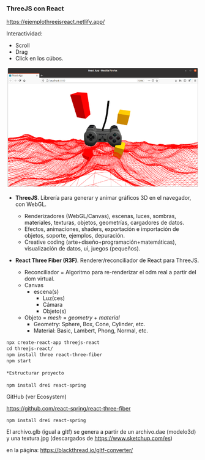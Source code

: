 ### ThreeJS con React


https://ejemplothreejsreact.netlify.app/

Interactividad:

- Scroll
- Drag
- Click en los cúbos.
 


![resultado](./public/resultado2.png "resultado")



* **ThreeJS**. Librería para generar y animar gráficos 3D en el navegador, con WebGL.

    * Renderizadores (WebGL/Canvas), escenas, luces, sombras, materiales, texturas, objetos, geometrías, cargadores de datos.
    * Efectos, animaciones, shaders, exportación e importación de objetos, soporte, ejemplos, depuración.
    * Creative coding (arte+diseño+programación+matemáticas), visualización de datos, ui, juegos (pequeños).

* **React Three Fiber (R3F)**. Renderer/reconciliador de React para ThreeJS.

    * Reconciliador = Algoritmo para re-renderizar el odm real a partir del dom virtual.
    * Canvas
        * escena(s)
            * Luz(ces)
            * Cámara
            * Objeto(s)
    * Objeto = _mesh_ = _geometry_ + _material_
        * Geometry: Sphere, Box, Cone, Cylinder, etc.
        * Material: Basic, Lambert, Phong, Normal, etc.


~~~
npx create-react-app threejs-react
cd threejs-react/
npm install three react-three-fiber
npm start

*Estructurar proyecto

npm install drei react-spring
~~~

GitHub (ver Ecosystem)

https://github.com/react-spring/react-three-fiber

~~~
npm install drei react-spring
~~~

El archivo.glb (igual a gltf) se genera a partir de un archivo.dae (modelo3d) y una textura.jpg (descargados de https://www.sketchup.com/es)

en la página: https://blackthread.io/gltf-converter/


